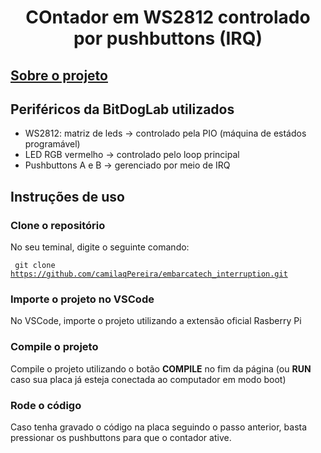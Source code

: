 <h1 align="center">  COntador em WS2812 controlado por pushbuttons (IRQ)</h1>

## [Sobre o projeto](https://drive.google.com/file/d/1Vok09JD78kTA6KN4OpiEUEzqGkNnXWbR/view?usp=sharing)


## Periféricos da BitDogLab utilizados

- WS2812: matriz de leds -> controlado pela PIO (máquina de estádos programável)
- LED RGB vermelho -> controlado pelo loop principal
- Pushbuttons A e B -> gerenciado por meio de IRQ


## Instruções de uso


### Clone o repositório
No seu teminal, digite o seguinte comando:

<code> git clone https://github.com/camilaqPereira/embarcatech_interruption.git </code>

### Importe o projeto no VSCode
No VSCode, importe o projeto utilizando a extensão oficial Rasberry Pi

### Compile o projeto
Compile o projeto utilizando o botão **COMPILE** no fim da página (ou **RUN** caso sua placa já esteja conectada ao computador em modo boot)

### Rode o código
Caso tenha gravado o código na placa seguindo o passo anterior, basta pressionar os pushbuttons para que o contador ative.
